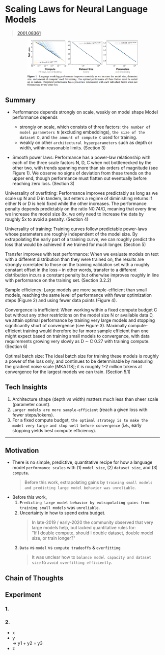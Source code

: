 # Scaling Laws for Neural Language Models
> [2001.08361](https://arxiv.org/abs/2001.08361)<br>
<div align=center><img src="/figures/2001.08361.01.png" style="height: 150px; width: auto;"/></div>



## Summary 
- Performance depends strongly on scale, weakly on model shape
  Model performance depends
    - strongly on scale, which consists of three factors: `the number of model parameters N` (excluding embeddings), `the size of the dataset D`, and `the amount of compute C` used for training.
    - weakly on other `architectural hyperparameters` such as depth or width, within reasonable limits. (Section 3)

- Smooth power laws:
  Performance has a power-law relationship with each of the three scale factors N, D, C when not bottlenecked by the other two, with trends spanning more than six orders of magnitude (see Figure 1).
  We observe no signs of deviation from these trends on the upper end, though performance must flatten out eventually before reaching zero loss. (Section 3)

Universality of overfitting: Performance improves predictably as long as we scale up N and D in tandem,
but enters a regime of diminishing returns if either N or D is held fixed while the other increases. The
performance penalty depends predictably on the ratio N0.74/D, meaning that every time we increase the
model size 8x, we only need to increase the data by roughly 5x to avoid a penalty. (Section 4)

Universality of training: Training curves follow predictable power-laws whose parameters are roughly
independent of the model size. By extrapolating the early part of a training curve, we can roughly predict the
loss that would be achieved if we trained for much longer. (Section 5)

Transfer improves with test performance: When we evaluate models on text with a different distribution
than they were trained on, the results are strongly correlated to those on the training validation set with
a roughly constant offset in the loss – in other words, transfer to a different distribution incurs a constant
penalty but otherwise improves roughly in line with performance on the training set. (Section 3.2.2)

Sample efficiency: Large models are more sample-efficient than small models, reaching the same level of
performance with fewer optimization steps (Figure 2) and using fewer data points (Figure 4).

Convergence is inefficient: When working within a fixed compute budget C but without any other restrictions on the model size N or available data D, we attain optimal performance by training very large models
and stopping significantly short of convergence (see Figure 3). Maximally compute-efficient training would
therefore be far more sample efficient than one might expect based on training small models to convergence,
with data requirements growing very slowly as D ∼ C
0.27 with training compute. (Section 6)

Optimal batch size: The ideal batch size for training these models is roughly a power of the loss only,
and continues to be determinable by measuring the gradient noise scale [MKAT18]; it is roughly 1-2 million
tokens at convergence for the largest models we can train. (Section 5.1) 

## Tech Insights 
1. Architecture shape (depth vs width) matters much less than sheer scale (parameter count).
2. `Larger models are more sample-efficient` (reach a given loss with fewer steps/tokens).
3. For a fixed compute budget, `the optimal strategy is to make the model very large and stop well before convergence` (i.e., early stopping yields best compute efficiency).

---

## Motivation 
- There is no simple, predictive, quantitative recipe for how a language model `performance scales` with (1) `model size`, (2) `dataset size`, and (3) `compute`.
  > Before this work, extrapolating gains by `training small models and predicting large model behavior was unreliable`. 
- Before this work,
  1. `Predicting large model behavior by extrapolating gains from training small models` was `unreliable`.
  2. Uncertainty in how to spend extra budget.<br>
     > In late-2019 / early-2020 the community observed that very large models help, but lacked quantitative rules for:<br>
     > "If I double compute, should I double dataset, double model size, or train longer?"
  3. `Data` vs `model` vs `compute tradeoffs` & `overfitting`<br>
     > It was unclear how to `balance model capacity and dataset size` to `avoid overfitting efficiently`.
     
## Chain of Thoughts

## Experiment
### 1.
### 2. 
- x
- y<br>
&rarr; y1 + y2 = y3
- z
